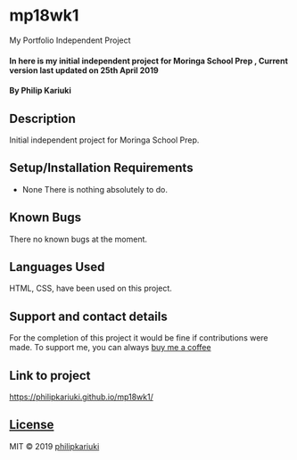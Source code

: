 # mp18wk1
My Portfolio Independent Project
#### In here is my initial independent project for Moringa School Prep , Current version last updated on 25th April 2019
#### By **Philip Kariuki**
## Description
Initial independent project for Moringa School Prep.
## Setup/Installation Requirements
* None
There is nothing absolutely to do.
## Known Bugs
There no known bugs at the moment.
## Languages Used
HTML, CSS, have been used on this project.
## Support and contact details
For the completion of this project it would be fine if contributions were made.
To support me, you can always <a href="https://www.buymeacoffee.com">buy me a coffee</a>
## Link to project
https://philipkariuki.github.io/mp18wk1/
## [License](https://github.com/philipkariuki/mp18wk1/blob/master/LICENSE)
MIT © 2019 [philipkariuki](https://github.com/philipkariuki)
